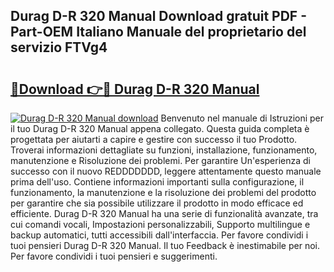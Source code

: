 ## Durag D-R 320 Manual Download gratuit PDF - Part-OEM Italiano Manuale del proprietario del servizio FTVg4

# <h2><a href="http://dfbr8xk.blite.top/?on=Durag+D-R+320+Manual">🔗Download 👉🔴 Durag D-R 320 Manual</a></h2>

[![Durag D-R 320 Manual download](https://i.imgur.com/lujVjoI.png)](http://dfbr8xk.blite.top/?on=Durag+D-R+320+Manual)
Benvenuto nel manuale di Istruzioni per il tuo Durag D-R 320 Manual appena collegato. Questa guida completa è progettata per aiutarti a capire e gestire con successo il tuo Prodotto. Troverai informazioni dettagliate su funzioni, installazione, funzionamento, manutenzione e Risoluzione dei problemi. Per garantire Un'esperienza di successo con il nuovo REDDDDDDD, leggere attentamente questo manuale prima dell'uso. Contiene informazioni importanti sulla configurazione, il funzionamento, la manutenzione e la risoluzione dei problemi del prodotto per garantire che sia possibile utilizzare il prodotto in modo efficace ed efficiente. Durag D-R 320 Manual ha una serie di funzionalità avanzate, tra cui comandi vocali, Impostazioni personalizzabili, Supporto multilingue e backup automatici, tutti accessibili dall'interfaccia. Per favore condividi i tuoi pensieri Durag D-R 320 Manual. Il tuo Feedback è inestimabile per noi. Per favore condividi i tuoi pensieri e suggerimenti.
